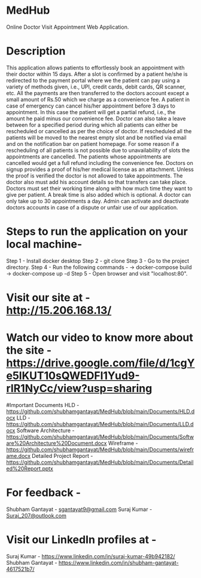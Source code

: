 # MedHub
Online Doctor Visit Appointment Web Application.

# Description
This application allows patients to effortlessly book an appointment with their doctor within 15 days. After a slot is confirmed by a patient he/she is redirected to the payment portal where we the patient can pay using a variety of methods given, i.e., UPI, credit cards, debit cards, QR scanner, etc. All the payments are then transferred to the doctors account except a small amount of Rs.50 which we charge as a convenience fee. A patient in case of emergency can cancel his/her appointment before 3 days to appointment. In this case the patient will get a partial refund, i.e., the amount he paid minus our convenience fee. Doctor can also take a leave between for a specified period during which all patients can either be rescheduled or cancelled as per the choice of doctor. If rescheduled all the patients will be moved to the nearest empty slot and be notified via email and on the notification bar on patient homepage. For some reason if a rescheduling of all patients is not possible due to unavailability of slots the appointments are cancelled. The patients whose appointments are cancelled would get a full refund including the convenience fee. 
Doctors on signup provides a proof of his/her medical license as an attachment. Unless the proof is verified the doctor is not allowed to take appointments. The doctor also must add his account details so that transfers can take place. Doctors must set their working time along with how much time they want to give per patient. A break time is also added which is optional. A doctor can only take up to 30 appointments a day.
Admin can activate and deactivate doctors accounts in case of a dispute or unfair use of our application.

# Steps to run the application on your local machine-
Step 1 - Install docker desktop 
Step 2 - git clone 
Step 3 - Go to the project directory. 
Step 4 - Run the following commands - -> docker-compose build -> docker-compose up -d 
Step 5 - Open browser and visit "localhost:80".

# Visit our site at - http://15.206.168.13/

# Watch our video to know more about the site - https://drive.google.com/file/d/1cgYe5lKUT10sQWEDFl1Yud9-rlR1NyCc/view?usp=sharing

#Important Documents
HLD - https://github.com/shubhamgantayat/MedHub/blob/main/Documents/HLD.docx
LLD - https://github.com/shubhamgantayat/MedHub/blob/main/Documents/LLD.docx
Software Architecture - https://github.com/shubhamgantayat/MedHub/blob/main/Documents/Software%20Architecture%20Document.docx
Wireframe - https://github.com/shubhamgantayat/MedHub/blob/main/Documents/wireframe.docx
Detailed Project Report - https://github.com/shubhamgantayat/MedHub/blob/main/Documents/Detailed%20Report.pptx

# For feedback - 
Shubham Gantayat - sgantayat9@gmail.com
Suraj Kumar - Suraj_207@outlook.com

# Visit our LinkedIn profiles at -
Suraj Kumar - https://www.linkedin.com/in/suraj-kumar-49b942182/
Shubham Gantayat - https://www.linkedin.com/in/shubham-gantayat-4617521b7/

